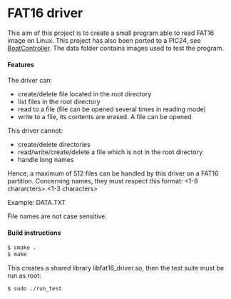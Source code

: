 # FAT16 driver

This aim of this project is to create a small program able to read FAT16 image on Linux. This project has also been ported to a PIC24, see [BoatController](https://github.com/francois-berder/BoatController).
The data folder contains images used to test the program.

#### Features

The driver can:
   - create/delete file located in the root directory
   - list files in the root directory
   - read to a file (file can be opened several times in reading mode)
   - write to a file, its contents are erased. A file can be opened

This driver cannot:
   - create/delete directories
   - read/write/create/delete a file which is not in the root directory
   - handle long names

Hence, a maximum of 512 files can be handled by this driver on a FAT16 partition.
Concerning names, they must respect this format:
<1-8 chararcters>.<1-3 characters>

Example: DATA.TXT

File names are not case sensitive.

#### Build instructions

```sh
$ cmake .
$ make
```
This creates a shared library libfat16_driver.so, then the test suite must be run as root:

```sh
$ sudo ./run_test
```

